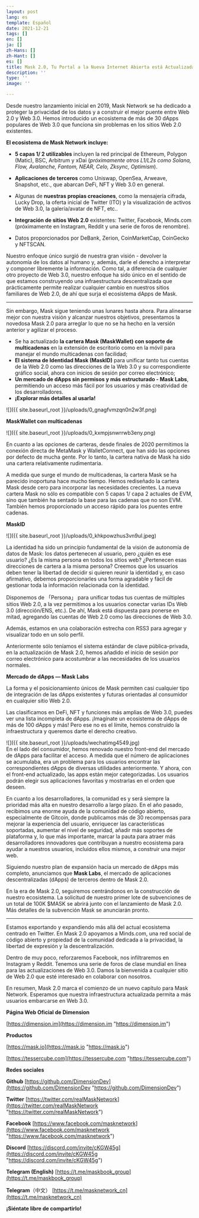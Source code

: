 ```yaml
---
layout: post
lang: es
template: Español
date: 2021-12-21
tags: []
en: []
ja: []
zh-Hans: []
zh-Hant: []
es: []
title: Mask 2.0, Tu Portal a la Nueva Internet Abierta está Actualizada
description: ''
type: ''
image: ''

---
```

Desde nuestro lanzamiento inicial en 2019, Mask Network se ha dedicado a proteger la privacidad de los datos y a construir el mejor puente entre Web 2.0 y Web 3.0. Hemos introducido un ecosistema de más de 30 dApps populares de Web 3.0 que funciona sin problemas en los sitios Web 2.0 existentes.

**El ecosistema de Mask Network incluye:**

* **5 capas 1/ 2 utilizables** incluyen la red principal de Ethereum, Polygon (Matic), BSC, Arbitrum y xDai (_próximamente otros L1/L2s como Solana, Flow, Avalanche, Fantom, NEAR, Celo, Zksync, Optimism_).


* **Aplicaciones de terceros** como Uniswap, OpenSea, Arweave, Snapshot, etc., que abarcan DeFi, NFT y Web 3.0 en general.


* Algunas de **nuestras propias creaciones**, como la mensajería cifrada, Lucky Drop, la oferta inicial de Twitter (ITO) y la visualización de activos de Web 3.0, la galería/avatar de NFT, etc..


* **Integración de sitios Web 2.0** existentes: Twitter, Facebook, Minds.com (próximamente en Instagram, Reddit y una serie de foros de renombre).


* Datos proporcionados por DeBank, Zerion, CoinMarketCap, CoinGecko y NFTSCAN.

Nuestro enfoque único surgió de nuestra gran visión - devolver la autonomía de los datos al humano y, además, darle el derecho a interpretar y componer libremente la información. Como tal, a diferencia de cualquier otro proyecto de Web 3.0, nuestro enfoque ha sido único en el sentido de que estamos construyendo una infraestructura descentralizada que prácticamente permite realizar cualquier cambio en nuestros sitios familiares de Web 2.0, de ahí que surja el ecosistema dApps de Mask.

***

Sin embargo, Mask sigue teniendo unas lunares hasta ahora. Para alinearse mejor con nuestra visión y alcanzar nuestros objetivos, presentamos la novedosa Mask 2.0 para arreglar lo que no se ha hecho en la versión anterior y agilizar el proceso.

* Se ha actualizado **la cartera Mask (MaskWallet) con soporte de multicadenas** en la extensión de escritorio como en la móvil para manejar el mundo multicadenas con facilidad;
* **El sistema de Identidad Mask (MaskID)** para unificar tanto tus cuentas de la Web 2.0 como las direcciones de la Web 3.0 y su correspondiente gráfico social, ahora con inicios de sesión por correo electrónico;
* **Un mercado de dApps sin permisos y más estructurado - Mask Labs**, permitiendo un acceso más fácil por los usuarios y más creatividad de los desarrolladores.
* **¡Explorar más detalles al usarla!**

  
![]({{ site.baseurl_root }}/uploads/0_gnagfvmzqn0n2w3f.png)

**MaskWallet con multicadenas**

![]({{ site.baseurl_root }}/uploads/0_kxmpjsnwrrwb3eny.png)

En cuanto a las opciones de carteras, desde finales de 2020 permitimos la conexión directa de MetaMask y WalletConnect, que han sido las opciones por defecto de mucha gente. Por lo tanto, la cartera nativa de Mask ha sido una cartera relativamente rudimentaria.

A medida que surge el mundo de multicadenas, la cartera Mask se ha parecido inoportuna hace mucho tiempo. Hemos rediseñado la cartera Mask desde cero para incorporar las necesidades crecientes. La nueva cartera Mask no sólo es compatible con 5 capas 1/ capa 2 actuales de EVM, sino que también ha sentado la base para las cadenas que no son EVM. También hemos proporcionado un acceso rápido para los puentes entre cadenas.

**MaskID**

![]({{ site.baseurl_root }}/uploads/0_khkpowzhus3vn9ul.jpeg)

La identidad ha sido un principio fundamental de la visión de autonomía de datos de Mask: los datos pertenecen al usuario, pero ¿quién es ese usuario? ¿Es la misma persona en todos los sitios web? ¿Pertenecen esas direcciones de cartera a la misma persona? Creemos que los usuarios deben tener la libertad de decidir si quieren reunir la identidad y, en caso afirmativo, debemos proporcionarles una forma agradable y fácil de gestionar toda la información relacionada con la identidad.

Disponemos de 「Persona」 para unificar todas tus cuentas de múltiples sitios Web 2.0, a la vez permitimos a los usuarios conectar varias IDs Web 3.0 (dirección/ENS, etc.). De ahí, Mask está dispuesta para ponerse en mitad, agregando las cuentas de Web 2.0 como las direcciones de Web 3.0.

Además, estamos en una colaboración estrecha con RSS3 para agregar y visualizar todo en un solo perfil.

Anteriormente sólo teníamos el sistema estándar de clave pública-privada, en la actualización de Mask 2.0, hemos añadido el inicio de sesión por correo electrónico para acostumbrar a las necesidades de los usuarios normales.

**Mercado de dApps — Mask Labs**

La forma y el posicionamiento únicos de Mask permiten casi cualquier tipo de integración de las dApps existentes y futuras orientadas al consumidor en cualquier sitio Web 2.0.

Las clasificamos en DeFi, NFT y funciones más amplias de Web 3.0, puedes ver una lista incompleta de dApps. ¡Imagínate un ecosistema de dApps de más de 100 dApps y más! Pero ese no es el límite, hemos construido la infraestructura y queremos darte el derecho creativo.

![]({{ site.baseurl_root }}/uploads/wechatimg4549.jpg)  
En el lado del consumidor, hemos renovado nuestro front-end del mercado de dApps para facilitar el acceso. A medida que el número de aplicaciones se acumulaba, era un problema para los usuarios encontrar las correspondientes dApps de diversas utilidades anteriormente. Y ahora, con el front-end actualizado, las apps están mejor categorizadas. Los usuarios podrán elegir sus aplicaciones favoritas y mostrarlas en el orden que deseen.

En cuanto a los desarrolladores, la comunidad es y será siempre la prioridad más alta en nuestro desarrollo a largo plazo. En el año pasado, recibimos una enorme ayuda de la comunidad de código abierto, especialmente de Gitcoin, donde publicamos más de 30 recompensas para mejorar la experiencia del usuario, enriquecer las características soportadas, aumentar el nivel de seguridad, añadir más soportes de plataforma y, lo que más importante, marcar la pauta para atraer más desarrolladores innovadores que contribuyan a nuestro ecosistema para ayudar a nuestros usuarios, incluidos ellos mismos, a construir una mejor web.

Siguiendo nuestro plan de expansión hacia un mercado de dApps más completo, anunciamos que **Mask Labs**, el mercado de aplicaciones descentralizadas (dApps) de terceros dentro de Mask 2.0.

En la era de Mask 2.0, seguiremos centrándonos en la construcción de nuestro ecosistema. La solicitud de nuestro primer lote de subvenciones de un total de 100K $MASK se abrirá junto con el lanzamiento de Mask 2.0. Más detalles de la subvención Mask se anunciarán pronto.

***

Estamos exportando y expandiendo más allá del actual ecosistema centrado en Twitter. En Mask 2.0 apoyamos a Minds.com, una red social de código abierto y propiedad de la comunidad dedicada a la privacidad, la libertad de expresión y la descentralización.

Dentro de muy poco, reforzaremos Facebook, nos infiltraremos en Instagram y Reddit. Tenemos una serie de foros de clase mundial en línea para las actualizaciones de Web 3.0. Damos la bienvenida a cualquier sitio de Web 2.0 que esté interesado en colaborar con nosotros.

En resumen, Mask 2.0 marca el comienzo de un nuevo capítulo para Mask Network. Esperamos que nuestra infraestructura actualizada permita a más usuarios embarcarse en Web 3.0.

**Página Web Oficial de Dimension**

[https://dimension.im](https://dimension.im "https://dimension.im")

**Productos**

[https://mask.io](https://mask.io "https://mask.io")

[https://tessercube.com](https://tessercube.com "https://tessercube.com")

**Redes sociales**

**Github** [https://github.com/DimensionDev](https://github.com/DimensionDev "https://github.com/DimensionDev")

**Twitter** [https://twitter.com/realMaskNetwork](https://twitter.com/realMaskNetwork "https://twitter.com/realMaskNetwork")

**Facebook** [https://www.facebook.com/masknetwork](https://www.facebook.com/masknetwork "https://www.facebook.com/masknetwork")

**Discord** [https://discord.com/invite/cKGW45g](https://discord.com/invite/cKGW45g "https://discord.com/invite/cKGW45g")

**Telegram (English)** [https://t.me/maskbook_group](https://t.me/maskbook_group)

**Telegram**（中文） [https://t.me/masknetwork_cn](https://t.me/masknetwork_cn)

**¡Siéntate libre de compartirlo!**